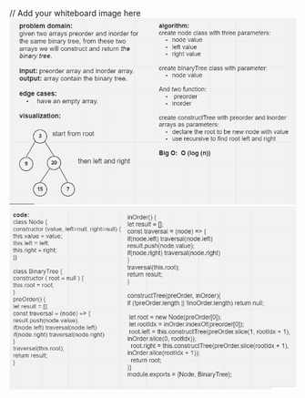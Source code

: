 // Add your whiteboard image here
![challenge03](./code%2001-1.png)<br>
![challenge03](./code%2001-2.png)